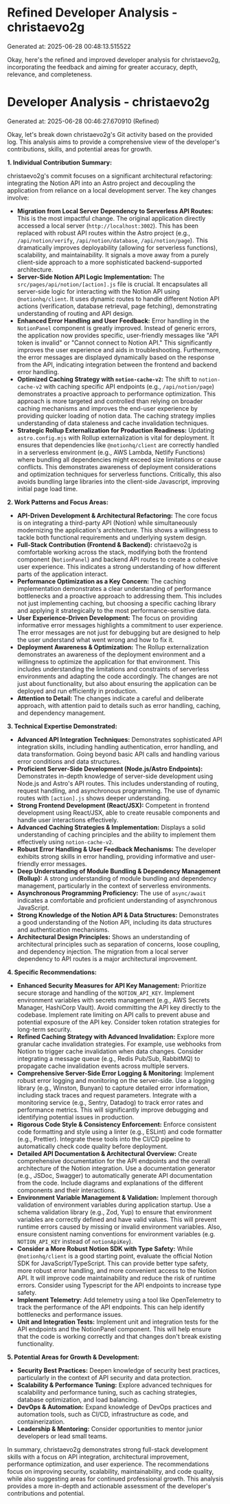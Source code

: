 # Refined Developer Analysis - christaevo2g
Generated at: 2025-06-28 00:48:13.515522

Okay, here's the refined and improved developer analysis for christaevo2g, incorporating the feedback and aiming for greater accuracy, depth, relevance, and completeness.

# Developer Analysis - christaevo2g
Generated at: 2025-06-28 00:46:27.670910 (Refined)

Okay, let's break down christaevo2g's Git activity based on the provided log. This analysis aims to provide a comprehensive view of the developer's contributions, skills, and potential areas for growth.

**1. Individual Contribution Summary:**

christaevo2g's commit focuses on a significant architectural refactoring: integrating the Notion API into an Astro project and decoupling the application from reliance on a local development server.  The key changes involve:

*   **Migration from Local Server Dependency to Serverless API Routes:** This is the most impactful change. The original application directly accessed a local server (`http://localhost:3002`).  This has been replaced with robust API routes within the Astro project (e.g., `/api/notion/verify`, `/api/notion/database`, `/api/notion/page`).  This dramatically improves deployability (allowing for serverless functions), scalability, and maintainability. It signals a move away from a purely client-side approach to a more sophisticated backend-supported architecture.
*   **Server-Side Notion API Logic Implementation:** The `src/pages/api/notion/[action].js` file is crucial. It encapsulates all server-side logic for interacting with the Notion API using `@notionhq/client`. It uses dynamic routes to handle different Notion API actions (verification, database retrieval, page fetching), demonstrating understanding of routing and API design.
*   **Enhanced Error Handling and User Feedback:** Error handling in the `NotionPanel` component is greatly improved.  Instead of generic errors, the application now provides specific, user-friendly messages like "API token is invalid" or "Cannot connect to Notion API." This significantly improves the user experience and aids in troubleshooting. Furthermore, the error messages are displayed dynamically based on the response from the API, indicating integration between the frontend and backend error handling.
*   **Optimized Caching Strategy with `notion-cache-v2`:** The shift to `notion-cache-v2` with caching specific API endpoints (e.g., `/api/notion/page`) demonstrates a proactive approach to performance optimization. This approach is more targeted and controlled than relying on broader caching mechanisms and improves the end-user experience by providing quicker loading of notion data. The caching strategy implies understanding of data staleness and cache invalidation techniques.
*   **Strategic Rollup Externalization for Production Readiness:** Updating `astro.config.mjs` with Rollup externalization is vital for deployment.  It ensures that dependencies like `@notionhq/client` are correctly handled in a serverless environment (e.g., AWS Lambda, Netlify Functions) where bundling all dependencies might exceed size limitations or cause conflicts.  This demonstrates awareness of deployment considerations and optimization techniques for serverless functions. Critically, this also avoids bundling large libraries into the client-side Javascript, improving initial page load time.

**2. Work Patterns and Focus Areas:**

*   **API-Driven Development & Architectural Refactoring:** The core focus is on integrating a third-party API (Notion) while simultaneously modernizing the application's architecture. This shows a willingness to tackle both functional requirements and underlying system design.
*   **Full-Stack Contribution (Frontend & Backend):** christaevo2g is comfortable working across the stack, modifying both the frontend component (`NotionPanel`) and backend API routes to create a cohesive user experience. This indicates a strong understanding of how different parts of the application interact.
*   **Performance Optimization as a Key Concern:** The caching implementation demonstrates a clear understanding of performance bottlenecks and a proactive approach to addressing them.  This includes not just implementing caching, but choosing a specific caching library and applying it strategically to the most performance-sensitive data.
*   **User Experience-Driven Development:**  The focus on providing informative error messages highlights a commitment to user experience.  The error messages are not just for debugging but are designed to help the user understand what went wrong and how to fix it.
*   **Deployment Awareness & Optimization:** The Rollup externalization demonstrates an awareness of the deployment environment and a willingness to optimize the application for that environment. This includes understanding the limitations and constraints of serverless environments and adapting the code accordingly.  The changes are not just about functionality, but also about ensuring the application can be deployed and run efficiently in production.
*   **Attention to Detail:** The changes indicate a careful and deliberate approach, with attention paid to details such as error handling, caching, and dependency management.

**3. Technical Expertise Demonstrated:**

*   **Advanced API Integration Techniques:** Demonstrates sophisticated API integration skills, including handling authentication, error handling, and data transformation.  Going beyond basic API calls and handling various error conditions and data structures.
*   **Proficient Server-Side Development (Node.js/Astro Endpoints):** Demonstrates in-depth knowledge of server-side development using Node.js and Astro's API routes. This includes understanding of routing, request handling, and asynchronous programming. The use of dynamic routes with `[action].js` shows deeper understanding.
*   **Strong Frontend Development (React/JSX):** Competent in frontend development using React/JSX, able to create reusable components and handle user interactions effectively.
*   **Advanced Caching Strategies & Implementation:** Displays a solid understanding of caching principles and the ability to implement them effectively using `notion-cache-v2`.
*   **Robust Error Handling & User Feedback Mechanisms:** The developer exhibits strong skills in error handling, providing informative and user-friendly error messages.
*   **Deep Understanding of Module Bundling & Dependency Management (Rollup):** A strong understanding of module bundling and dependency management, particularly in the context of serverless environments.
*   **Asynchronous Programming Proficiency:** The use of `async/await` indicates a comfortable and proficient understanding of asynchronous JavaScript.
*   **Strong Knowledge of the Notion API & Data Structures:** Demonstrates a good understanding of the Notion API, including its data structures and authentication mechanisms.
*   **Architectural Design Principles:** Shows an understanding of architectural principles such as separation of concerns, loose coupling, and dependency injection. The migration from a local server dependency to API routes is a major architectural improvement.

**4. Specific Recommendations:**

*   **Enhanced Security Measures for API Key Management:**  Prioritize secure storage and handling of the `NOTION_API_KEY`. Implement environment variables with secrets management (e.g., AWS Secrets Manager, HashiCorp Vault). Avoid committing the API key directly to the codebase.  Implement rate limiting on API calls to prevent abuse and potential exposure of the API key. Consider token rotation strategies for long-term security.
*   **Refined Caching Strategy with Advanced Invalidation:** Explore more granular cache invalidation strategies. For example, use webhooks from Notion to trigger cache invalidation when data changes. Consider integrating a message queue (e.g., Redis Pub/Sub, RabbitMQ) to propagate cache invalidation events across multiple servers.
*   **Comprehensive Server-Side Error Logging & Monitoring:** Implement robust error logging and monitoring on the server-side. Use a logging library (e.g., Winston, Bunyan) to capture detailed error information, including stack traces and request parameters. Integrate with a monitoring service (e.g., Sentry, Datadog) to track error rates and performance metrics. This will significantly improve debugging and identifying potential issues in production.
*   **Rigorous Code Style & Consistency Enforcement:** Enforce consistent code formatting and style using a linter (e.g., ESLint) and code formatter (e.g., Prettier).  Integrate these tools into the CI/CD pipeline to automatically check code quality before deployment.
*   **Detailed API Documentation & Architectural Overview:** Create comprehensive documentation for the API endpoints and the overall architecture of the Notion integration. Use a documentation generator (e.g., JSDoc, Swagger) to automatically generate API documentation from the code.  Include diagrams and explanations of the different components and their interactions.
*   **Environment Variable Management & Validation:** Implement thorough validation of environment variables during application startup. Use a schema validation library (e.g., Zod, Yup) to ensure that environment variables are correctly defined and have valid values. This will prevent runtime errors caused by missing or invalid environment variables. Also, ensure consistent naming conventions for environment variables (e.g. `NOTION_API_KEY` instead of `notionApiKey`).
*   **Consider a More Robust Notion SDK with Type Safety:** While `@notionhq/client` is a good starting point, evaluate the official Notion SDK for JavaScript/TypeScript. This can provide better type safety, more robust error handling, and more convenient access to the Notion API. It will improve code maintainability and reduce the risk of runtime errors. Consider using Typescript for the API endpoints to increase type safety.
*   **Implement Telemetry:** Add telemetry using a tool like OpenTelemetry to track the performance of the API endpoints.  This can help identify bottlenecks and performance issues.
*   **Unit and Integration Tests:** Implement unit and integration tests for the API endpoints and the NotionPanel component.  This will help ensure that the code is working correctly and that changes don't break existing functionality.

**5. Potential Areas for Growth & Development:**

*   **Security Best Practices:** Deepen knowledge of security best practices, particularly in the context of API security and data protection.
*   **Scalability & Performance Tuning:** Explore advanced techniques for scalability and performance tuning, such as caching strategies, database optimization, and load balancing.
*   **DevOps & Automation:** Expand knowledge of DevOps practices and automation tools, such as CI/CD, infrastructure as code, and containerization.
*   **Leadership & Mentoring:** Consider opportunities to mentor junior developers or lead small teams.

In summary, christaevo2g demonstrates strong full-stack development skills with a focus on API integration, architectural improvement, performance optimization, and user experience. The recommendations focus on improving security, scalability, maintainability, and code quality, while also suggesting areas for continued professional growth. This analysis provides a more in-depth and actionable assessment of the developer's contributions and potential.
